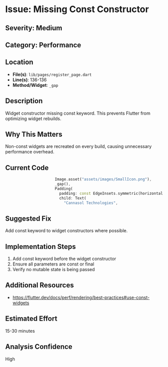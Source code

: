 # Issue: Missing Const Constructor

## Severity: Medium

## Category: Performance

## Location
- **File(s)**: `lib/pages/register_page.dart`
- **Line(s)**: 136-136
- **Method/Widget**: `_gap`

## Description
Widget constructor missing const keyword. This prevents Flutter from optimizing widget rebuilds.

## Why This Matters
Non-const widgets are recreated on every build, causing unnecessary performance overhead.

## Current Code
```dart
                      Image.asset("assets/images/SmallIcon.png"),
                      _gap(),
                      Padding(
                        padding: const EdgeInsets.symmetric(horizontal: 16.0),
                        child: Text(
                          "Cannasol Technologies",
```

## Suggested Fix
Add const keyword to widget constructors where possible.

## Implementation Steps
1. Add const keyword before the widget constructor
2. Ensure all parameters are const or final
3. Verify no mutable state is being passed

## Additional Resources
- https://flutter.dev/docs/perf/rendering/best-practices#use-const-widgets

## Estimated Effort
15-30 minutes

## Analysis Confidence
High
